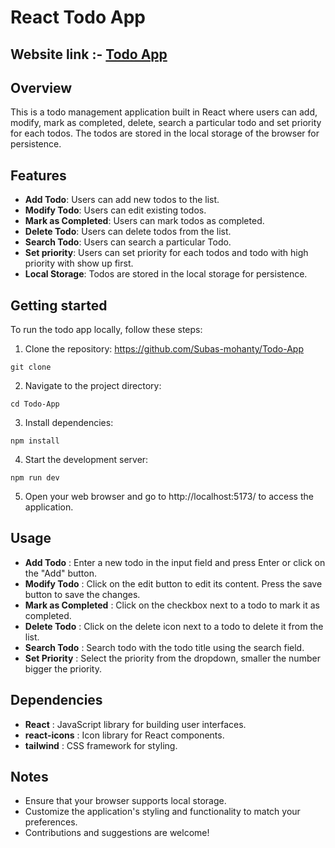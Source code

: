 # React Todo App
## Website link :- [Todo App]()

## Overview
This is a todo management application built in React where users can add, modify, mark as completed, delete, search a particular todo and set priority for each todos. The todos are stored in the local storage of the browser for persistence.

## Features
- **Add Todo**: Users can add new todos to the list.
- **Modify Todo**: Users can edit existing todos.
- **Mark as Completed**: Users can mark todos as completed.
- **Delete Todo**: Users can delete todos from the list.
- **Search Todo**: Users can search a particular Todo.
- **Set priority**: Users can set priority for each todos and todo with high priority with show up first.
- **Local Storage**: Todos are stored in the local storage for persistence.

## Getting started
To run the todo app locally, follow these steps:

1. Clone the repository: https://github.com/Subas-mohanty/Todo-App
```
git clone 
```
2. Navigate to the project directory:
```
cd Todo-App
```
3. Install dependencies:
```
npm install
```
4. Start the development server:
```
npm run dev
```
5. Open your web browser and go to http://localhost:5173/ to access the application.

## Usage
- **Add Todo** : Enter a new todo in the input field and press Enter or click on the "Add" button.
- **Modify Todo** : Click on the edit button to edit its content. Press the save button to save the changes.
- **Mark as Completed** : Click on the checkbox next to a todo to mark it as completed.
- **Delete Todo** : Click on the delete icon next to a todo to delete it from the list.
- **Search Todo** : Search todo with the todo title using the search field.
- **Set Priority** : Select the priority from the dropdown, smaller the number bigger the priority.

## Dependencies
- **React** : JavaScript library for building user interfaces.
- **react-icons** : Icon library for React components.
- **tailwind** : CSS framework for styling.

## Notes
- Ensure that your browser supports local storage.
- Customize the application's styling and functionality to match your preferences.
- Contributions and suggestions are welcome!